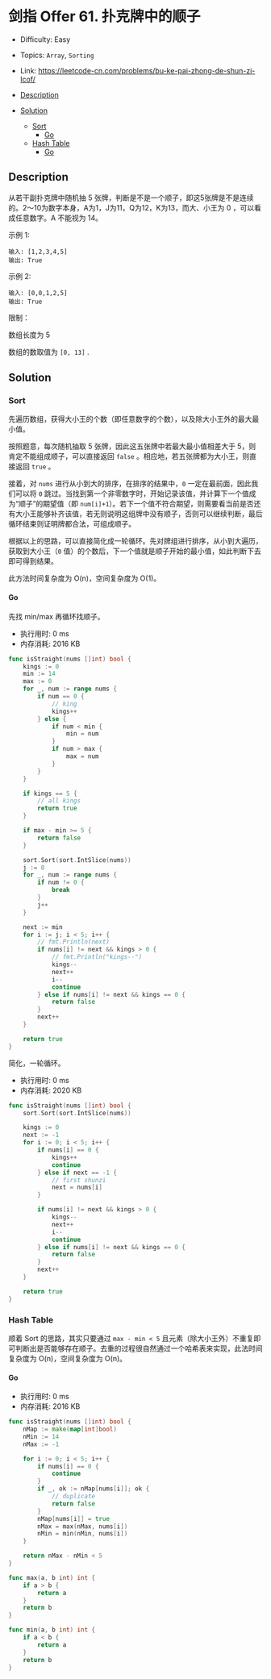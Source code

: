 <!-- omit in toc -->
# 剑指 Offer 61.  扑克牌中的顺子

- Difficulty: Easy
- Topics: `Array`, `Sorting`
- Link: https://leetcode-cn.com/problems/bu-ke-pai-zhong-de-shun-zi-lcof/

- [Description](#description)
- [Solution](#solution)
  - [Sort](#sort)
    - [Go](#go)
  - [Hash Table](#hash-table)
    - [Go](#go-1)

## Description

从若干副扑克牌中随机抽 5 张牌，判断是不是一个顺子，即这5张牌是不是连续的。2～10为数字本身，A为1，J为11，Q为12，K为13，而大、小王为 0 ，可以看成任意数字。A 不能视为 14。

示例 1:
```
输入: [1,2,3,4,5]
输出: True
```

示例 2:
```
输入: [0,0,1,2,5]
输出: True
```

限制：

数组长度为 5 

数组的数取值为 `[0, 13]` .


## Solution

### Sort

先遍历数组，获得大小王的个数（即任意数字的个数），以及除大小王外的最大最小值。

按照题意，每次随机抽取 5 张牌，因此这五张牌中若最大最小值相差大于 5，则肯定不能组成顺子，可以直接返回 `false` 。相应地，若五张牌都为大小王，则直接返回 `true` 。

接着，对 `nums` 进行从小到大的排序，在排序的结果中，`0` 一定在最前面，因此我们可以将 `0` 跳过。当找到第一个非零数字时，开始记录该值，并计算下一个值成为“顺子”的期望值（即 `num[i]+1`）。若下一个值不符合期望，则需要看当前是否还有大小王能够补齐该值，若无则说明这组牌中没有顺子，否则可以继续判断，最后循环结束则证明牌都合法，可组成顺子。

根据以上的思路，可以直接简化成一轮循环。先对牌组进行排序，从小到大遍历，获取到大小王（`0` 值）的个数后，下一个值就是顺子开始的最小值，如此判断下去即可得到结果。

此方法时间复杂度为 O(n)，空间复杂度为 O(1)。

#### Go

先找 min/max 再循环找顺子。

- 执行用时: 0 ms
- 内存消耗: 2016 KB

```go
func isStraight(nums []int) bool {
    kings := 0
    min := 14
    max := 0
    for _, num := range nums {
        if num == 0 {
            // king
            kings++
        } else {
            if num < min {
                min = num
            }
            if num > max {
                max = num
            }
        }
    }

    if kings == 5 {
        // all kings
        return true
    }

    if max - min >= 5 {
        return false
    }

    sort.Sort(sort.IntSlice(nums))
    j := 0
    for _, num := range nums {
        if num != 0 {
            break
        }
        j++
    }

    next := min
    for i := j; i < 5; i++ {
        // fmt.Println(next)
        if nums[i] != next && kings > 0 {
            // fmt.Println("kings--")
            kings--
            next++
            i--
            continue
        } else if nums[i] != next && kings == 0 {
            return false
        }
        next++
    }

    return true
}
```

简化，一轮循环。

- 执行用时: 0 ms
- 内存消耗: 2020 KB

```go
func isStraight(nums []int) bool {
    sort.Sort(sort.IntSlice(nums))

    kings := 0
    next := -1
    for i := 0; i < 5; i++ {
        if nums[i] == 0 {
            kings++
            continue
        } else if next == -1 {
            // first shunzi
            next = nums[i]
        }

        if nums[i] != next && kings > 0 {
            kings--
            next++
            i--
            continue
        } else if nums[i] != next && kings == 0 {
            return false
        }
        next++
    }

    return true
}
```

### Hash Table

顺着 Sort 的思路，其实只要通过 `max - min < 5` 且元素（除大小王外）不重复即可判断出是否能够存在顺子。去重的过程很自然通过一个哈希表来实现，此法时间复杂度为 O(n)，空间复杂度为 O(n)。

#### Go

- 执行用时: 0 ms
- 内存消耗: 2016 KB

```go
func isStraight(nums []int) bool {
    nMap := make(map[int]bool)
    nMin := 14
    nMax := -1

    for i := 0; i < 5; i++ {
        if nums[i] == 0 {
            continue
        }
        if _, ok := nMap[nums[i]]; ok {
            // duplicate
            return false
        }
        nMap[nums[i]] = true
        nMax = max(nMax, nums[i])
        nMin = min(nMin, nums[i])
    }

    return nMax - nMin < 5
}

func max(a, b int) int {
    if a > b {
        return a
    }
    return b
}

func min(a, b int) int {
    if a < b {
        return a
    }
    return b
}
```